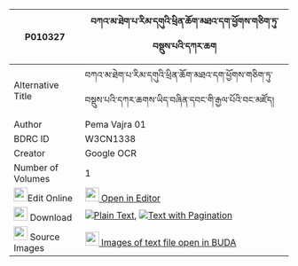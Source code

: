 |P010327|བཀའ་མ་ཐེག་པ་རིམ་དགུའི་ཕྲིན་ཆོག་མཐའ་དག་ཕྱོགས་གཅིག་ཏུ་བསྡུས་པའི་དཀར་ཆག 
| --- | --- 
|Alternative Title |བཀའ་མ་ཐེག་པ་རིམ་དགུའི་ཕྲིན་ཆོག་མཐའ་དག་ཕྱོགས་གཅིག་ཏུ་བསྡུས་པའི་དཀར་ཆགས་ཡིད་བཞིན་དབང་གི་རྒྱལ་པོའི་བང་མཛོད།
|Author| Pema Vajra 01
|BDRC ID | W3CN1338
|Creator | Google OCR
|Number of Volumes| 1
|<img width="25" src="https://img.icons8.com/color/25/000000/edit-property.png">Edit Online| [<img width="25" src="https://avatars.githubusercontent.com/u/45091458?s=200&v=4"> Open in Editor](http://editor.openpecha.org/P010327)
|<img width="25" src="https://img.icons8.com/fluent/48/000000/download-2.png"/>  Download | [![](https://img.icons8.com/color/20/000000/txt.png)Plain Text](https://github.com/Openpecha/P010327/releases/download/v1/kama_tekpa_rim_gu_i_trin_chok__plain_P010327.zip), [![](https://img.icons8.com/color/20/000000/txt.png)Text with Pagination](https://github.com/Openpecha/P010327/releases/download/v1/kama_tekpa_rim_gu_i_trin_chok__pages_P010327.zip)
|<img width="25" src="https://img.icons8.com/plasticine/100/000000/pictures-folder.png"/>  Source Images | [<img width="25" src="https://library.bdrc.io/icons/BUDA-small.svg"> Images of text file open in BUDA](https://library.bdrc.io/show/bdr:W3CN1338)